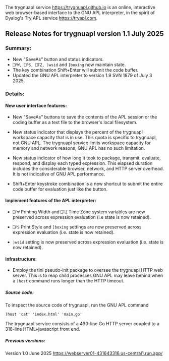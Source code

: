 
The trygnuapl service <https://trygnuapl.github.io> is an online, interactive
web browser-based interface to the GNU APL interpreter, in the spirit of
Dyalog's Try APL service <https://tryapl.com>.

## Release Notes for trygnuapl version 1.1 July 2025

### Summary:

  - New "SaveAs" button and status indicators.
  - `⎕PW, ⎕PS, ⎕TZ, )wsid` and `]boxing` now maintain state.
  - The key combination Shift+Enter will submit the code buffer.
  - Updated the GNU APL interpreter to version 1.9 SVN 1879 of July 3 2025.

### Details:

#### New user interface features:

  - New "SaveAs" buttons to save the contents of the APL session
    or the coding buffer as a text file to the browser's local filesystem.

  - New status indicator that displays the percent of the trygnuapl
    workspace capacity that is in use.  This quota is specific to
    trygnuapl, not GNU APL.  The trygnuapl service limits workspace
    capacity for memory and network reasons; GNU APL has no such
    limitation.

  - New status indicator of how long it took to package, transmit,
    evaluate, respond, and display each typed expression.  This elapsed duration
    includes the considerable browser, network, and HTTP server overhead.
    It is not indicative of GNU APL performance.

  - Shift+Enter keystroke combination is a new shortcut to submit
    the entire code buffer for evaluation just like the button.

#### Implement features of the APL interpreter:

  - `⎕PW` Printing Width and `⎕TZ` Time Zone system variables are now
    preserved across expression evaluation (i.e state is now retained).

  - `⎕PS` Print Style and `]boxing` settings are now preserved across
    expression evaluation (i.e. state is now retained).

  - `)wsid` setting is now preserved across expression evaluation
    (i.e. state is now retained).

#### Infrastructure:

  - Employ the tini pseudo-init package to oversee the trygnuapl HTTP
    web server.  This is to reap child processes GNU APL may leave behind
    when a `)host` command runs longer than the HTTP timeout.

##### Source code:

To inspect the source code of trygnuapl, run the GNU APL command
   
  `)host 'cat' 'index.html' 'main.go'`

The trygnuapl service consists of a 490-line Go HTTP server coupled to a
318-line HTML+javascript front end.

##### Previous versions:

Version 1.0 June 2025 <https://webserver01-431643316.us-central1.run.app/>
